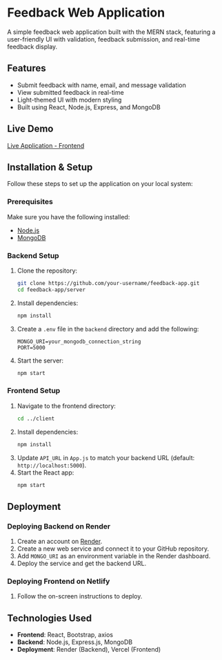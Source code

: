 # Feedback Web Application

A simple feedback web application built with the MERN stack, featuring a user-friendly UI with validation, feedback submission, and real-time feedback display.

## Features
- Submit feedback with name, email, and message validation
- View submitted feedback in real-time
- Light-themed UI with modern styling
- Built using React, Node.js, Express, and MongoDB

## Live Demo
[Live Application - Frontend](https://cyberwarfare-feedback-assignment.vercel.app/)

## Installation & Setup
Follow these steps to set up the application on your local system:

### Prerequisites
Make sure you have the following installed:
- [Node.js](https://nodejs.org/)
- [MongoDB](https://www.mongodb.com/)

### Backend Setup
1. Clone the repository:
   ```sh
   git clone https://github.com/your-username/feedback-app.git
   cd feedback-app/server
   ```
2. Install dependencies:
   ```sh
   npm install
   ```
3. Create a `.env` file in the `backend` directory and add the following:
   ```env
   MONGO_URI=your_mongodb_connection_string
   PORT=5000
   ```
4. Start the server:
   ```sh
   npm start
   ```

### Frontend Setup
1. Navigate to the frontend directory:
   ```sh
   cd ../client
   ```
2. Install dependencies:
   ```sh
   npm install
   ```
3. Update `API_URL` in `App.js` to match your backend URL (default: `http://localhost:5000`).
4. Start the React app:
   ```sh
   npm start
   ```

## Deployment
### Deploying Backend on Render
1. Create an account on [Render](https://render.com/).
2. Create a new web service and connect it to your GitHub repository.
3. Add `MONGO_URI` as an environment variable in the Render dashboard.
4. Deploy the service and get the backend URL.

### Deploying Frontend on Netlify
1. Follow the on-screen instructions to deploy.

## Technologies Used
- **Frontend**: React, Bootstrap, axios
- **Backend**: Node.js, Express.js, MongoDB
- **Deployment**: Render (Backend), Vercel (Frontend)

